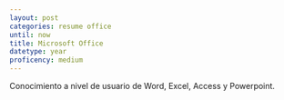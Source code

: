 ```yaml
---
layout: post
categories: resume office
until: now
title: Microsoft Office
datetype: year
proficency: medium
---
```


Conocimiento a nivel de usuario de Word, Excel, Access y Powerpoint.
